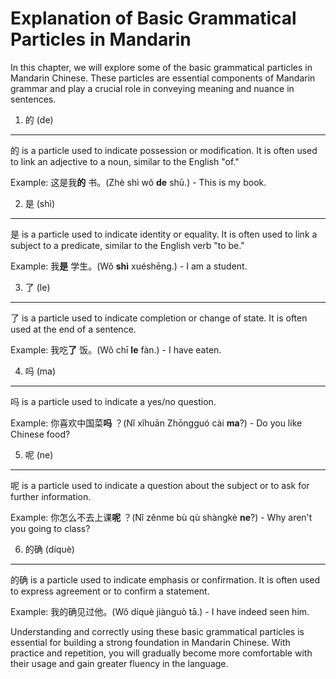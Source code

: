 Explanation of Basic Grammatical Particles in Mandarin
==========================================================================================

In this chapter, we will explore some of the basic grammatical particles in Mandarin Chinese. These particles are essential components of Mandarin grammar and play a crucial role in conveying meaning and nuance in sentences.

1. 的 (de)
---------

的 is a particle used to indicate possession or modification. It is often used to link an adjective to a noun, similar to the English "of."

Example: 这是我**的** 书。(Zhè shì wǒ **de** shū.) - This is my book.

2. 是 (shì)
----------

是 is a particle used to indicate identity or equality. It is often used to link a subject to a predicate, similar to the English verb "to be."

Example: 我**是** 学生。(Wǒ **shì** xuéshēng.) - I am a student.

3. 了 (le)
---------

了 is a particle used to indicate completion or change of state. It is often used at the end of a sentence.

Example: 我吃**了** 饭。(Wǒ chī **le** fàn.) - I have eaten.

4. 吗 (ma)
---------

吗 is a particle used to indicate a yes/no question.

Example: 你喜欢中国菜**吗** ？(Nǐ xǐhuān Zhōngguó cài **ma**?) - Do you like Chinese food?

5. 呢 (ne)
---------

呢 is a particle used to indicate a question about the subject or to ask for further information.

Example: 你怎么不去上课**呢** ？(Nǐ zěnme bù qù shàngkè **ne**?) - Why aren't you going to class?

6. 的确 (díquè)
-------------

的确 is a particle used to indicate emphasis or confirmation. It is often used to express agreement or to confirm a statement.

Example: 我的确见过他。(Wǒ díquè jiànguò tā.) - I have indeed seen him.

Understanding and correctly using these basic grammatical particles is essential for building a strong foundation in Mandarin Chinese. With practice and repetition, you will gradually become more comfortable with their usage and gain greater fluency in the language.
